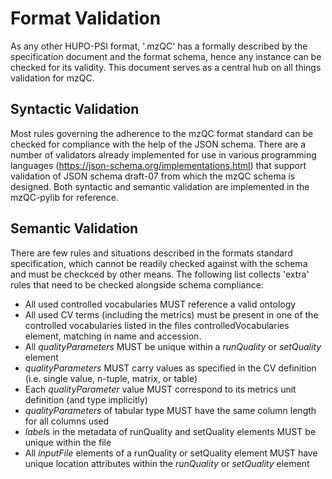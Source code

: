 # Format Validation
As any other HUPO-PSI format, '.mzQC' has a formally described by the specification document and the format schema, hence any instance can be checked for its validity. 
This document serves as a central hub on all things validation for mzQC.

## Syntactic Validation
Most rules governing the adherence to the mzQC format standard can be checked for compliance with the help of the JSON schema. 
There are a number of validators already implemented for use in various programming languages (https://json-schema.org/implementations.html) that support validation of JSON schema draft-07 from which the mzQC schema is designed. 
Both syntactic and semantic validation are implemented in the mzQC-pylib for reference.

## Semantic Validation
There are few rules and situations described in the formats standard specification, which cannot be readily checked against with the schema and must be checkced by other means.
The following list collects 'extra' rules that need to be checked alongside schema compliance:
* All used controlled vocabularies MUST reference a valid ontology
* All used CV terms (including the metrics) must be present in one of the controlled vocabularies listed in the files controlledVocabularies element, matching in name and accession.
* All *qualityParameters* MUST be unique within a *runQuality* or *setQuality* element 
* *qualityParameters* MUST carry values as specified in the CV definition (i.e. single value, n-tuple, matrix, or table)
* Each *qualityParameter* value MUST correspond to its metrics unit definition (and type implicitly)
* *qualityParameters* of tabular type MUST have the same column length for all columns used
* *label*s in the metadata of runQuality and setQuality elements MUST be unique within the file
* All *inputFile* elements of a runQuality or setQuality element MUST have unique location attributes within the *runQuality* or *setQuality* element
